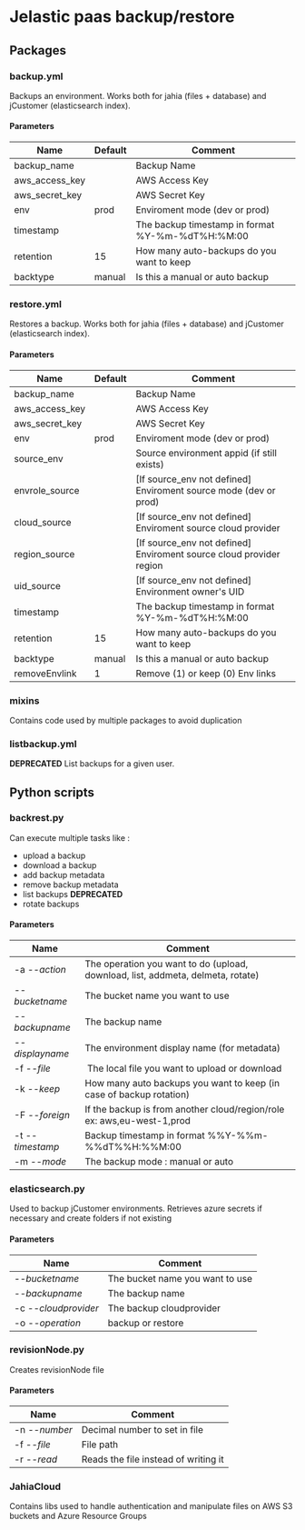# Jelastic paas backup/restore

## Packages
### backup.yml
Backups an environment. Works both for jahia (files + database) and jCustomer (elasticsearch index).

#### Parameters

| Name           | Default | Comment                                          |
|----------------|---------|--------------------------------------------------|
| backup_name    |         | Backup Name                                      |
| aws_access_key |         | AWS Access Key                                   |
| aws_secret_key |         | AWS Secret Key                                   |
| env            | prod    | Enviroment mode (dev or prod)                    |
| timestamp      |         | The backup timestamp in format %Y-%m-%dT%H:%M:00 |
| retention      | 15      | How many auto-backups do you want to keep        |
| backtype       | manual  | Is this a manual or auto backup                  |


### restore.yml
Restores a backup. Works both for jahia (files + database) and jCustomer (elasticsearch index).

#### Parameters
| Name           | Default | Comment                                                             |
|----------------|---------|---------------------------------------------------------------------|
| backup_name    |         | Backup Name                                                         |
| aws_access_key |         | AWS Access Key                                                      |
| aws_secret_key |         | AWS Secret Key                                                      |
| env            | prod    | Enviroment mode (dev or prod)                                       |
| source_env     |         | Source environment appid (if still exists)                          |
| envrole_source |         | [If source_env not defined] Enviroment source mode (dev or prod)    |
| cloud_source   |         | [If source_env not defined] Enviroment source cloud provider        |
| region_source  |         | [If source_env not defined] Enviroment source cloud provider region |
| uid_source     |         | [If source_env not defined] Environment owner's UID                 |
| timestamp      |         | The backup timestamp in format %Y-%m-%dT%H:%M:00                    |
| retention      | 15      | How many auto-backups do you want to keep                           |
| backtype       | manual  | Is this a manual or auto backup                                     |
| removeEnvlink  | 1       | Remove (1) or keep (0) Env links


### mixins
Contains code used by multiple packages to avoid duplication


### listbackup.yml
__DEPRECATED__
List backups for a given user.



## Python scripts
### backrest.py
Can execute multiple tasks like :

- upload a backup
- download a backup
- add backup metadata
- remove backup metadata
- list backups __DEPRECATED__
- rotate backups

#### Parameters
| Name             | Comment                                                                         |
|  ----------------|---------------------------------------------------------------------------------|
| -a _--action_    | The operation you want to do (upload, download, list, addmeta, delmeta, rotate) |
| _--bucketname_   | The bucket name you want to use                                                 |
| _--backupname_   | The backup name                                                                 |
| _--displayname_  | The environment display name (for metadata)                                     |
| -f _--file_      | The local file you want to upload or download                                   |
| -k _--keep_      | How many auto backups you want to keep (in case of backup rotation)             |
| -F _--foreign_   | If the backup is from another cloud/region/role ex: aws,eu-west-1,prod          |
| -t _--timestamp_ | Backup timestamp in format %%Y-%%m-%%dT%%H:%%M:00                               |
| -m _--mode_      | The backup mode : manual or auto                                                |


### elasticsearch.py
Used to backup jCustomer environments. Retrieves azure secrets if necessary and create folders if not existing

#### Parameters
| Name                 | Comment                         |
|----------------------|---------------------------------|
| _--bucketname_       | The bucket name you want to use |
| _--backupname_       | The backup name                 |
| -c _--cloudprovider_ | The backup cloudprovider        |
| -o _--operation_     | backup or restore               |


### revisionNode.py
Creates revisionNode file

#### Parameters
| Name          | Comment                              |
|---------------|--------------------------------------|
| -n _--number_ | Decimal number to set in file        |
| -f _--file_   | File path                            |
| -r _--read_   | Reads the file instead of writing it |


### JahiaCloud
Contains libs used to handle authentication and manipulate files on AWS S3 buckets and Azure Resource Groups
